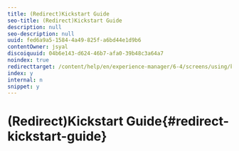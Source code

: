```yaml
---
title: (Redirect)Kickstart Guide
seo-title: (Redirect)Kickstart Guide
description: null
seo-description: null
uuid: fed6a9a5-1584-4a49-825f-a6bd44e1d9b6
contentOwner: jsyal
discoiquuid: 04b6e143-d624-46b7-afa0-39b48c3a64a7
noindex: true
redirecttarget: /content/help/en/experience-manager/6-4/screens/using/kickstart-for-aem-screens
index: y
internal: n
snippet: y
---
```


# (Redirect)Kickstart Guide{#redirect-kickstart-guide}

